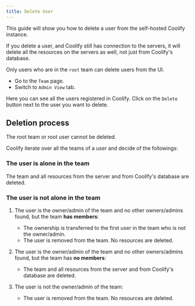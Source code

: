 ```yaml
---
title: Delete User
---
```


This guide will show you how to delete a user from the self-hosted Coolify instance.

<Aside type="caution">
  If you delete a user, and Coolify still has connection to the servers, it will
  delete all the resources on the servers as well, not just from Coolify's
  database.
</Aside>

Only users who are in the `root` team can delete users from the UI.

- Go to the `Team` page.
- Switch to `Admin View` tab.

Here you can see all the users registered in Coolify. Click on the `Delete` button next to the user you want to delete.

## Deletion process

<Aside type="tip">The root team or root user cannot be deleted.</Aside>

Coolify iterate over all the teams of a user and decide of the followings:

### The user is alone in the team

The team and all resources from the server and from Coolify's database are deleted.

### The user is not alone in the team

1. The user is the owner/admin of the team and no other owners/admins found, but the team **has members**:
   - The ownership is transferred to the first user in the team who is not the owner/admin.
   - The user is removed from the team. No resources are deleted.

2. The user is the owner/admin of the team and no other owners/admins found, but the team has **no members**:
   - The team and all resources from the server and from Coolify's database are deleted.

3. The user is not the owner/admin of the team:
   - The user is removed from the team. No resources are deleted.
